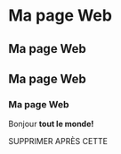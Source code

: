 Ma page Web
===========

Ma page Web
-----------

Ma page Web
-----------

### Ma page Web

Bonjour **tout le monde!**

SUPPRIMER APRÈS CETTE
